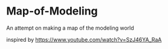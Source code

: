 # Map-of-Modeling
An attempt on making a map of the modeling world


inspired by https://www.youtube.com/watch?v=SzJ46YA_RaA
